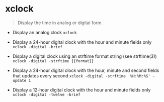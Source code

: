# xclock
> Display the time in analog or digital form.

- Display an analog clock
`xclock`

- Display a 24-hour digital clock with the hour and minute fields only
`xclock -digital -brief`

- Display a digital clock using an strftime format string (see strftime(3))
`xclock -digital -strftime {{format}}`

- Display a 24-hour digital clock with the hour, minute and second fields that updates every second
`xclock -digital -strftime '%H:%M:%S' -update 1`

- Display a 12-hour digital clock with the hour and minute fields only
`xclock -digital -twelve -brief`
